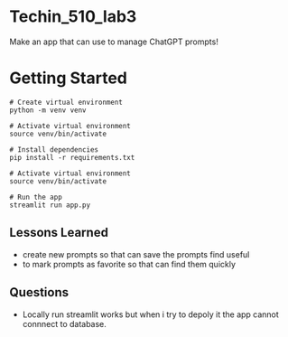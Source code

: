 # Techin_510_lab3

Make an app that can use to manage ChatGPT prompts!

# Getting Started

```
# Create virtual environment
python -m venv venv

# Activate virtual environment
source venv/bin/activate

# Install dependencies
pip install -r requirements.txt
```
```
# Activate virtual environment
source venv/bin/activate

# Run the app
streamlit run app.py
```
## Lessons Learned
* create new prompts so that can save the prompts find useful
* to mark prompts as favorite so that can find them quickly

## Questions
* Locally run streamlit works but when i try to depoly it the app cannot connnect to database.

